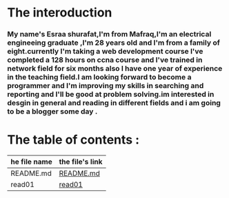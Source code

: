 # The interoduction 
###  My name's Esraa shurafat,I'm from Mafraq,I'm an electrical engineeing graduate ,I'm 28 years old and I'm from a family of eight.currently I'm taking a web development course l've completed a 128 hours on ccna course and I've trained in network field for six months  also l have one year of experience in the teaching field.I am looking forward to become a programmer and I'm improving my skills in searching and reporting and I'll be good at problem solving.im  interested in desgin in general and reading in different fields  and i am going to be a blogger some day .

# The table of contents :

  

|    he file name   | the file's link |
| ----------- | ----------- |
|    README.md   | [README.md ](https://esraashurafat.github.io/reading-notes/)       |
| read01   | [read01](https://esraashurafat.github.io/reading-notes/read01)        |